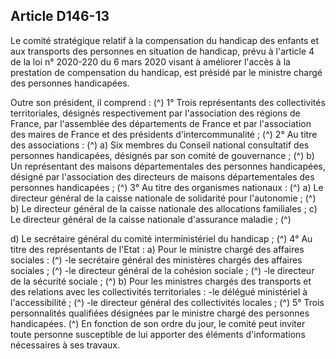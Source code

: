 ## Article D146-13

Le comité stratégique relatif à la compensation du handicap des enfants et aux transports des personnes en
situation de handicap, prévu à l'article 4 de la loi n° 2020-220 du 6 mars 2020 visant à améliorer l'accès à la
prestation de compensation du handicap, est présidé par le ministre chargé des personnes handicapées.

Outre son président, il comprend : (^)
1° Trois représentants des collectivités territoriales, désignés respectivement par l'association des régions
de France, par l'assemblée des départements de France et par l'association des maires de France et des
présidents d'intercommunalité ; (^)
2° Au titre des associations : (^)
a) Six membres du Conseil national consultatif des personnes handicapées, désignés par son comité de
gouvernance ; (^)
b) Un représentant des maisons départementales des personnes handicapées, désigné par l'association des
directeurs de maisons départementales des personnes handicapées ; (^)
3° Au titre des organismes nationaux : (^)
a) Le directeur général de la caisse nationale de solidarité pour l'autonomie ; (^)
b) Le directeur général de la caisse nationale des allocations familiales ;
c) Le directeur général de la caisse nationale d'assurance maladie ; (^)


d) Le secrétaire général du comité interministériel du handicap ; (^)
4° Au titre des représentants de l'Etat :
a) Pour le ministre chargé des affaires sociales : (^)
-le secrétaire général des ministères chargés des affaires sociales ; (^)
-le directeur général de la cohésion sociale ; (^)
-le directeur de la sécurité sociale ; (^)
b) Pour les ministres chargés des transports et des relations avec les collectivités territoriales :
-le délégué ministériel à l'accessibilité ; (^)
-le directeur général des collectivités locales ; (^)
5° Trois personnalités qualifiées désignées par le ministre chargé des personnes handicapées. (^)
En fonction de son ordre du jour, le comité peut inviter toute personne susceptible de lui apporter des
éléments d'informations nécessaires à ses travaux.

